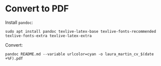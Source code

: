 # Convert to PDF

Install `pandoc`:

```
sudo apt install pandoc texlive-latex-base texlive-fonts-recommended texlive-fonts-extra texlive-latex-extra
```

Convert:

```
pandoc README.md --variable urlcolor=cyan -o laura_martin_cv_$(date +%F).pdf
```
